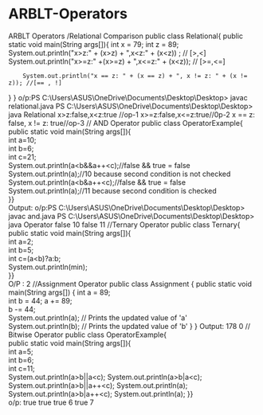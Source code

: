# ARBLT-Operators
ARBLT Operators
/Relational Comparison
 public class Relational{
    public static void main(String args[]){
        int x = 79;
        int z = 89;
        System.out.println("x>z:" + (x>z) + ",x<z:" + (x<z)) ;  // [>,<] 
        System.out.println("x>=z:" +(x>=z) + ",x<=z:" + (x<z)); // [>=,<=]
       
        System.out.println("x == z: " + (x == z) + ", x != z: " + (x != z)); //[== , !]
}
}
o/p:PS C:\Users\ASUS\OneDrive\Documents\Desktop\Desktop> javac relational.java
PS C:\Users\ASUS\OneDrive\Documents\Desktop\Desktop> java Relational
x>z:false,x<z:true //op-1
x>=z:false,x<=z:true//0p-2
x == z: false, x != z: true//op-3
// AND Operator
public class OperatorExample{  
public static void main(String args[]){  
int a=10;  
int b=6;  
int c=21;  
System.out.println(a<b&&a++<c);//false && true = false  
System.out.println(a);//10 because second condition is not checked  
System.out.println(a<b&a++<c);//false && true = false  
System.out.println(a);//11 because second condition is checked  
}}  
Output:
o/p:PS C:\Users\ASUS\OneDrive\Documents\Desktop\Desktop> javac and.java
PS C:\Users\ASUS\OneDrive\Documents\Desktop\Desktop> java Operator
false
10
false
11
//Ternary Operator
public class Ternary{  
public static void main(String args[]){  
int a=2;  
int b=5;  
int c=(a<b)?a:b;  
System.out.println(min);  
}}  
O/P : 2
//Assignment Operator
public class Assignment {
    public static void main(String args[]) {
        int a = 89;  
        int b = 44;
        a += 89;    
        b -= 44;    
        System.out.println(a);  // Prints the updated value of 'a'
        System.out.println(b);  // Prints the updated value of 'b'
    }
}
Output:
178
0
// Bitwise Operator
public class OperatorExample{  
public static void main(String args[]){  
int a=5;  
int b=6;  
int c=11;  
System.out.println(a>b||a<c);
System.out.println(a>b|a<c); 
System.out.println(a>b||a++<c);
System.out.println(a); 
System.out.println(a>b|a++<c);
System.out.println(a);
}}  
o/p: true
true
true
6
true
7
